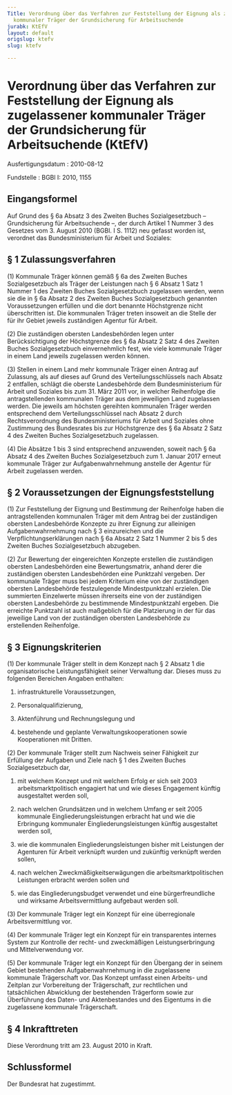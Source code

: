 ```yaml
---
Title: Verordnung über das Verfahren zur Feststellung der Eignung als zugelassener
  kommunaler Träger der Grundsicherung für Arbeitsuchende
jurabk: KtEfV
layout: default
origslug: ktefv
slug: ktefv

---
```


# Verordnung über das Verfahren zur Feststellung der Eignung als zugelassener kommunaler Träger der Grundsicherung für Arbeitsuchende (KtEfV)

Ausfertigungsdatum
:   2010-08-12

Fundstelle
:   BGBl I: 2010, 1155


## Eingangsformel

Auf Grund des § 6a Absatz 3 des Zweiten Buches Sozialgesetzbuch –
Grundsicherung für Arbeitsuchende –, der durch Artikel 1 Nummer 3 des
Gesetzes vom 3. August 2010 (BGBl. I S. 1112) neu gefasst worden ist,
verordnet das Bundesministerium für Arbeit und Soziales:


## § 1 Zulassungsverfahren

(1) Kommunale Träger können gemäß § 6a des Zweiten Buches
Sozialgesetzbuch als Träger der Leistungen nach § 6 Absatz 1 Satz 1
Nummer 1 des Zweiten Buches Sozialgesetzbuch zugelassen werden, wenn
sie die in § 6a Absatz 2 des Zweiten Buches Sozialgesetzbuch genannten
Voraussetzungen erfüllen und die dort benannte Höchstgrenze nicht
überschritten ist. Die kommunalen Träger treten insoweit an die Stelle
der für ihr Gebiet jeweils zuständigen Agentur für Arbeit.

(2) Die zuständigen obersten Landesbehörden legen unter
Berücksichtigung der Höchstgrenze des § 6a Absatz 2 Satz 4 des Zweiten
Buches Sozialgesetzbuch einvernehmlich fest, wie viele kommunale
Träger in einem Land jeweils zugelassen werden können.

(3) Stellen in einem Land mehr kommunale Träger einen Antrag auf
Zulassung, als auf dieses auf Grund des Verteilungsschlüssels nach
Absatz 2 entfallen, schlägt die oberste Landesbehörde dem
Bundesministerium für Arbeit und Soziales bis zum 31. März 2011 vor,
in welcher Reihenfolge die antragstellenden kommunalen Träger aus dem
jeweiligen Land zugelassen werden. Die jeweils am höchsten gereihten
kommunalen Träger werden entsprechend dem Verteilungsschlüssel nach
Absatz 2 durch Rechtsverordnung des Bundesministeriums für Arbeit und
Soziales ohne Zustimmung des Bundesrates bis zur Höchstgrenze des § 6a
Absatz 2 Satz 4 des Zweiten Buches Sozialgesetzbuch zugelassen.

(4) Die Absätze 1 bis 3 sind entsprechend anzuwenden, soweit nach § 6a
Absatz 4 des Zweiten Buches Sozialgesetzbuch zum 1. Januar 2017 erneut
kommunale Träger zur Aufgabenwahrnehmung anstelle der Agentur für
Arbeit zugelassen werden.


## § 2 Voraussetzungen der Eignungsfeststellung

(1) Zur Feststellung der Eignung und Bestimmung der Reihenfolge haben
die antragstellenden kommunalen Träger mit dem Antrag bei der
zuständigen obersten Landesbehörde Konzepte zu ihrer Eignung zur
alleinigen Aufgabenwahrnehmung nach § 3 einzureichen und die
Verpflichtungserklärungen nach § 6a Absatz 2 Satz 1 Nummer 2 bis 5 des
Zweiten Buches Sozialgesetzbuch abzugeben.

(2) Zur Bewertung der eingereichten Konzepte erstellen die zuständigen
obersten Landesbehörden eine Bewertungsmatrix, anhand derer die
zuständigen obersten Landesbehörden eine Punktzahl vergeben. Der
kommunale Träger muss bei jedem Kriterium eine von der zuständigen
obersten Landesbehörde festzulegende Mindestpunktzahl erzielen. Die
summierten Einzelwerte müssen ihrerseits eine von der zuständigen
obersten Landesbehörde zu bestimmende Mindestpunktzahl ergeben. Die
erreichte Punktzahl ist auch maßgeblich für die Platzierung in der für
das jeweilige Land von der zuständigen obersten Landesbehörde zu
erstellenden Reihenfolge.


## § 3 Eignungskriterien

(1) Der kommunale Träger stellt in dem Konzept nach § 2 Absatz 1 die
organisatorische Leistungsfähigkeit seiner Verwaltung dar. Dieses muss
zu folgenden Bereichen Angaben enthalten:

1.  infrastrukturelle Voraussetzungen,


2.  Personalqualifizierung,


3.  Aktenführung und Rechnungslegung und


4.  bestehende und geplante Verwaltungskooperationen sowie Kooperationen
    mit Dritten.




(2) Der kommunale Träger stellt zum Nachweis seiner Fähigkeit zur
Erfüllung der Aufgaben und Ziele nach § 1 des Zweiten Buches
Sozialgesetzbuch dar,

1.  mit welchem Konzept und mit welchem Erfolg er sich seit 2003
    arbeitsmarktpolitisch engagiert hat und wie dieses Engagement künftig
    ausgestaltet werden soll,


2.  nach welchen Grundsätzen und in welchem Umfang er seit 2005 kommunale
    Eingliederungsleistungen erbracht hat und wie die Erbringung
    kommunaler Eingliederungsleistungen künftig ausgestaltet werden soll,


3.  wie die kommunalen Eingliederungsleistungen bisher mit Leistungen der
    Agenturen für Arbeit verknüpft wurden und zukünftig verknüpft werden
    sollen,


4.  nach welchen Zweckmäßigkeitserwägungen die arbeitsmarktpolitischen
    Leistungen erbracht werden sollen und


5.  wie das Eingliederungsbudget verwendet und eine bürgerfreundliche und
    wirksame Arbeitsvermittlung aufgebaut werden soll.




(3) Der kommunale Träger legt ein Konzept für eine überregionale
Arbeitsvermittlung vor.

(4) Der kommunale Träger legt ein Konzept für ein transparentes
internes System zur Kontrolle der recht- und zweckmäßigen
Leistungserbringung und Mittelverwendung vor.

(5) Der kommunale Träger legt ein Konzept für den Übergang der in
seinem Gebiet bestehenden Aufgabenwahrnehmung in die zugelassene
kommunale Trägerschaft vor. Das Konzept umfasst einen Arbeits- und
Zeitplan zur Vorbereitung der Trägerschaft, zur rechtlichen und
tatsächlichen Abwicklung der bestehenden Trägerform sowie zur
Überführung des Daten- und Aktenbestandes und des Eigentums in die
zugelassene kommunale Trägerschaft.


## § 4 Inkrafttreten

Diese Verordnung tritt am 23. August 2010 in Kraft.


## Schlussformel

Der Bundesrat hat zugestimmt.

